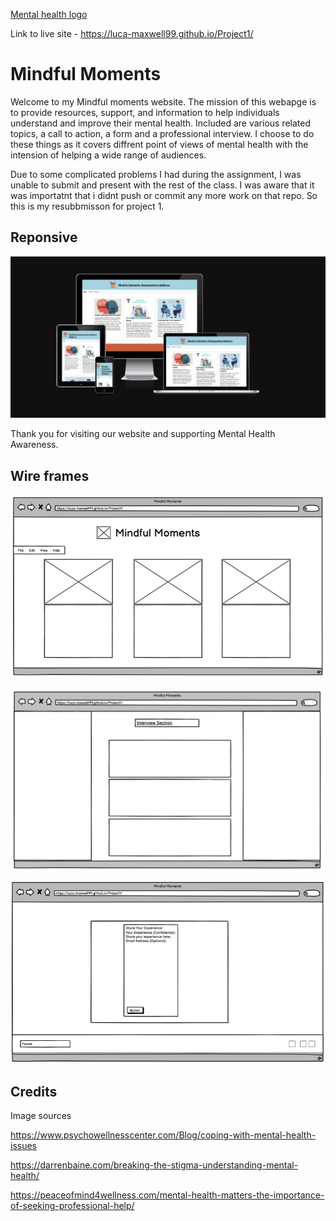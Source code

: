 [Mental health logo](assets/images/icons8-mental-health-100.png)

Link to live site - https://luca-maxwell99.github.io/Project1/

# Mindful Moments 

Welcome to my Mindful moments website. The mission of this webapge is to provide resources, support, and information to help individuals understand and improve their mental health. Included are various related topics, a call to action, a form and a professional interview. I choose to do these things as it covers diffrent point of views of mental health  with the intension of helping a wide range of audiences. 

Due to some complicated problems I had during the assignment, I was unable to submit and present with the rest of the class. I was aware that it was importatnt that i didnt push or commit any more work on that repo. So this is my resubbmisson for project 1.  

 

## Reponsive

![Am I responsive Screen shot](assets/images/AmIresponsive.png) 

Thank you for visiting our website and supporting Mental Health Awareness.


## Wire frames 

![wireframe screen shot](/assets/images/Project1wireframe1.png) 

![wireframe screenshot](/assets/images/Screenshot%202024-11-18%20at%2008.44.28.png)

![Wireframe screenshot](/assets/images/Project1wireframe3.png)




## Credits

Image sources

https://www.psychowellnesscenter.com/Blog/coping-with-mental-health-issues

https://darrenbaine.com/breaking-the-stigma-understanding-mental-health/

https://peaceofmind4wellness.com/mental-health-matters-the-importance-of-seeking-professional-help/